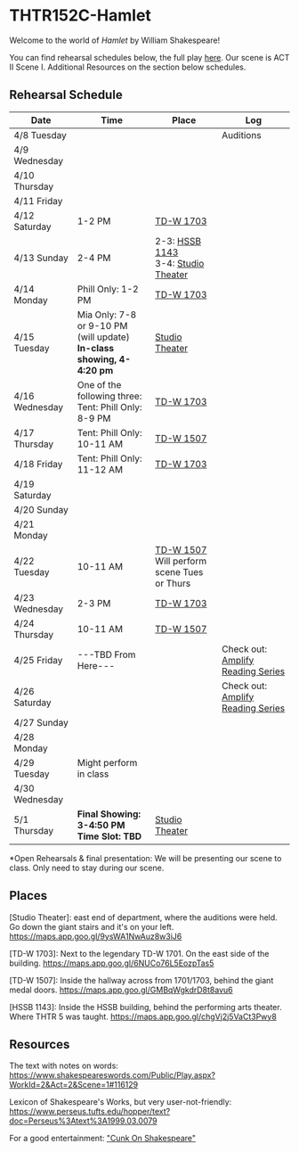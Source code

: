 # THTR152C-Hamlet

Welcome to the world of _Hamlet_ by William Shakespeare!

You can find rehearsal schedules below, the full play [here](https://folger-main-site-assets.s3.amazonaws.com/uploads/2022/11/hamlet_PDF_FolgerShakespeare.pdf). Our scene is ACT II Scene I. Additional Resources on the section below schedules.

## Rehearsal Schedule

| Date           | Time   | Place  | Log       |
|----------------|--------|--------|-----------|
| 4/8 Tuesday    |        |        | Auditions |
| 4/9 Wednesday  |        |        |           |
| 4/10 Thursday  |        |        |           |
| 4/11 Friday    |        |        |           |
| 4/12 Saturday  | 1-2 PM | [TD-W 1703](#1703) |           |
| 4/13 Sunday    | 2-4 PM | 2-3: [HSSB 1143](#1143) <br> 3-4: [Studio Theater](#Studio) |           |
| 4/14 Monday    | Phill Only: 1-2 PM | [TD-W 1703](#1703) |           |
| 4/15 Tuesday   | Mia Only: 7-8 or 9-10 PM (will update) <br> **In-class showing, 4-4:20 pm** | [Studio Theater](#Studio) |           |
| 4/16 Wednesday | One of the following three: <br> Tent: Phill Only: 8-9 PM | [TD-W 1703](#1703) |           |
| 4/17 Thursday  | Tent: Phill Only: 10-11 AM | [TD-W 1507](#1507) |           |
| 4/18 Friday    | Tent: Phill Only: 11-12 AM | [TD-W 1703](#1703) |           |
| 4/19 Saturday  |      |        |           |
| 4/20 Sunday    |      |        |           |
| 4/21 Monday    |      |        |           |
| 4/22 Tuesday   | 10-11 AM | [TD-W 1507](#1507) <br> Will perform scene Tues or Thurs |           |
| 4/23 Wednesday | 2-3 PM | [TD-W 1703](#1703) |           |
| 4/24 Thursday  | 10-11 AM | [TD-W 1507](#1507) |           |
| 4/25 Friday    |---TBD From Here---|        | Check out: [Amplify Reading Series] |
| 4/26 Saturday  |      |        | Check out: [Amplify Reading Series] |
| 4/27 Sunday    |      |        |  |
| 4/28 Monday    |      |        |           |
| 4/29 Tuesday   | Might perform in class |        |           |
| 4/30 Wednesday |      |        |           |
| 5/1 Thursday   | **Final Showing: 3-4:50 PM <br> Time Slot: TBD** | [Studio Theater](#Studio) |           |




*Open Rehearsals & final presentation: We will be presenting our scene to class. Only need to stay during our scene.


## Places
[Studio Theater]: east end of department, where the auditions were held. Go down the giant stairs and it's on your left. <a name="Studio"></a> https://maps.app.goo.gl/9ysWA1NwAuz8w3iJ6

<a name="1703">[TD-W 1703]: Next to the legendary TD-W 1701. On the east side of the building. https://maps.app.goo.gl/6NUCo76L5EozpTas5

<a name="1507">[TD-W 1507]: Inside the hallway across from 1701/1703, behind the giant medal doors. https://maps.app.goo.gl/GMBqWgkdrD8t8avu6

<a name="1143">[HSSB 1143]: Inside the HSSB building, behind the performing arts theater. Where THTR 5 was taught. https://maps.app.goo.gl/chgVj2j5VaCt3Pwy8

[Amplify Reading Series]: https://www.instagram.com/p/DIRig0pPMcB/?utm_source=ig_web_copy_link&igsh=MzRlODBiNWFlZA==

## Resources

The text with notes on words: https://www.shakespeareswords.com/Public/Play.aspx?WorkId=2&Act=2&Scene=1#116129

Lexicon of Shakespeare's Works, but very user-not-friendly: https://www.perseus.tufts.edu/hopper/text?doc=Perseus%3Atext%3A1999.03.0079

For a good entertainment: ["Cunk On Shakespeare"](https://youtu.be/9YeCpHoy9EQ?si=TSgYjB-F_lQAcnEu)
